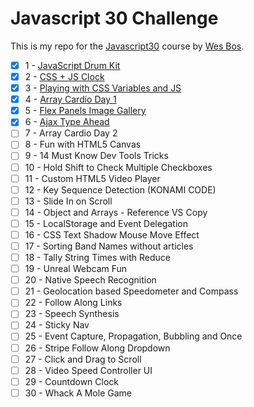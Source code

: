 # Javascript 30 Challenge
This is my repo for the [Javascript30](https://javascript30.com/) course by [Wes Bos](https://github.com/wesbos).

- [x] 1 - [JavaScript Drum Kit](https://github.com/forral/javascript30-challenge/tree/master/1-js-drum-kit)
- [x] 2 - [CSS + JS Clock](https://github.com/forral/javascript30-challenge/tree/master/2-css-js-clock)
- [x] 3 - [Playing with CSS Variables and JS](https://github.com/forral/javascript30-challenge/tree/master/3-playing-css-variables-js)
- [x] 4 - [Array Cardio Day 1](https://github.com/forral/javascript30-challenge/tree/master/4-array-cardio-day-1)
- [x] 5 - [Flex Panels Image Gallery](https://github.com/forral/javascript30-challenge/blob/master/5-flex-panels-image-gallery/index.html)
- [x] 6 - [Ajax Type Ahead](https://github.com/forral/javascript30-challenge/tree/master/6-ajax-type-ahead)
- [ ] 7 - Array Cardio Day 2
- [ ] 8 - Fun with HTML5 Canvas
- [ ] 9 - 14 Must Know Dev Tools Tricks
- [ ] 10 - Hold Shift to Check Multiple Checkboxes
- [ ] 11 - Custom HTML5 Video Player
- [ ] 12 - Key Sequence Detection (KONAMI CODE)
- [ ] 13 - Slide In on Scroll
- [ ] 14 - Object and Arrays - Reference VS Copy
- [ ] 15 - LocalStorage and Event Delegation
- [ ] 16 - CSS Text Shadow Mouse Move Effect
- [ ] 17 - Sorting Band Names without articles
- [ ] 18 - Tally String Times with Reduce
- [ ] 19 - Unreal Webcam Fun
- [ ] 20 - Native Speech Recognition
- [ ] 21 - Geolocation based Speedometer and Compass
- [ ] 22 - Follow Along Links
- [ ] 23 - Speech Synthesis
- [ ] 24 - Sticky Nav
- [ ] 25 - Event Capture, Propagation, Bubbling and Once
- [ ] 26 - Stripe Follow Along Dropdown
- [ ] 27 - Click and Drag to Scroll
- [ ] 28 - Video Speed Controller UI
- [ ] 29 - Countdown Clock
- [ ] 30 - Whack A Mole Game